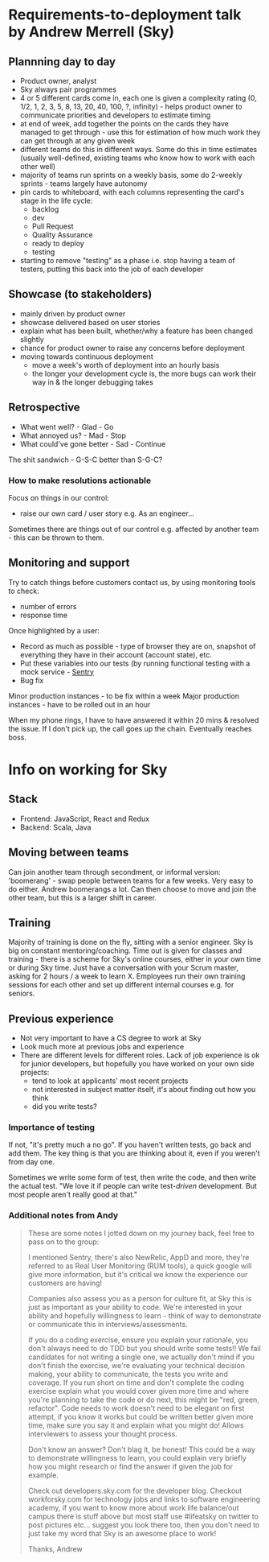 # Requirements-to-deployment talk by Andrew Merrell (Sky)

## Plannning day to day
- Product owner, analyst
- Sky always pair programmes
- 4 or 5 different cards come in, each one is given a complexity rating (0, 1/2, 1, 2, 3, 5, 8, 13, 20, 40, 100, ?, infinity) - helps product owner to communicate priorities and developers to estimate timing
- at end of week, add together the points on the cards they have managed to get through - use this for estimation of how much work they can get through at any given week
- different teams do this in different ways. Some do this in time estimates (usually well-defined, existing teams who know how to work with each other well)
- majority of teams run sprints on a weekly basis, some do 2-weekly sprints - teams largely have autonomy
- pin cards to whiteboard, with each columns representing the card's stage in the life cycle:
  - backlog
  - dev
  - Pull Request
  - Quality Assurance
  - ready to deploy
  - testing
- starting to remove "testing" as a phase i.e. stop having a team of testers, putting this back into the job of each developer

## Showcase (to stakeholders)
- mainly driven by product owner
- showcase delivered based on user stories
- explain what has been built, whether/why a feature has been changed slightly
- chance for product owner to raise any concerns before deployment
- moving towards continuous deployment
  - move a week's worth of deployment into an hourly basis
  - the longer your development cycle is, the more bugs can work their way in & the longer debugging takes

## Retrospective
- What went well? - Glad - Go
- What annoyed us? - Mad - Stop
- What could've gone better - Sad - Continue

The shit sandwich - G-S-C better than S-G-C?

### How to make resolutions actionable
Focus on things in our control:
- raise our own card / user story  e.g. As an engineer...

Sometimes there are things out of our control e.g. affected by another team - this can be thrown to them.

## Monitoring and support
Try to catch things before customers contact us, by using monitoring tools to check:
- number of errors
- response time

Once highlighted by a user:
- Record as much as possible - type of browser they are on, snapshot of everything they have in their account (account state), etc.
- Put these variables into our tests (by running functional testing with a mock service - [Sentry](https://sentry.io/welcome/)
- Bug fix

Minor production instances - to be fix within a week
Major production instances - have to be rolled out in an hour

When my phone rings, I have to have answered it within 20 mins & resolved the issue. If I don't pick up, the call goes up the chain. Eventually reaches boss.

# Info on working for Sky

## Stack
- Frontend: JavaScript, React and Redux
- Backend: Scala, Java

## Moving between teams
Can join another team through secondment, or informal version: 'boomerang' - swap people between teams for a few weeks. Very easy to do either. Andrew boomerangs a lot. Can then choose to move and join the other team, but this is a larger shift in career.

## Training
Majority of training is done on the fly, sitting with a senior engineer. Sky is big on constant mentoring/coaching. Time out is given for classes and training - there is a scheme for Sky's online courses, either in your own time or during Sky time. Just have a conversation with your Scrum master, asking for 2 hours / a week to learn X. Employees run their own training sessions for each other and set up different internal courses e.g. for seniors.

## Previous experience
- Not very important to have a CS degree to work at Sky
- Look much more at previous jobs and experience
- There are different levels for different roles. Lack of job experience is ok for junior developers, but hopefully you have worked on your own side projects:
  - tend to look at applicants' most recent projects
  - not interested in subject matter itself, it's about finding out how you think
  - did you write tests?

### Importance of testing
If not, "it's pretty much a no go". If you haven't written tests, go back and add them. The key thing is that you are thinking about it, even if you weren't from day one.

Sometimes we write some form of test, then write the code, and then write the actual test. "We love it if people can write test-_driven_ development. But most people aren't really good at that."

### Additional notes from Andy

>These are some notes I jotted down on my journey back, feel free to pass on to the group:
>
>I mentioned Sentry, there's also NewRelic, AppD and more, they're referred to as Real User Monitoring (RUM tools), a quick google will give more information, but it's critical we know the experience our customers are having!
>
>Companies also assess you as a person for culture fit, at Sky this is just as important as your ability to code. We're interested in your ability and hopefully willingness to learn - think of way to demonstrate or communicate this in interviews/assessments.
>
>If you do a coding exercise, ensure you explain your rationale, you don't always need to do TDD but you should write some tests!! We fail candidates for not writing a single one, we actually don't mind if you don't finish the exercise, we're evaluating your technical decision making, your ability to communicate, the tests you write and coverage. If you run short on time and don't complete the coding exercise explain what you would cover given more time and where you're planning to take the code or do next, this might be "red, green, refactor". Code needs to work doesn't need to be elegant on first attempt, if you know it works but could be written better given more time, make sure you say it and explain what you might do! Allows interviewers to assess your thought process.
>
>Don't know an answer? Don't blag it, be honest! This could be a way to demonstrate willingness to learn, you could explain very briefly how you might research or find the answer if given the job for example.
>
>Check out developers.sky.com for the developer blog. Checkout workforsky.com for technology jobs and links to software engineering academy, if you want to know more about work life balance/out campus there is stuff above but most staff use #lifeatsky on twitter to post pictures etc... suggest you look there too, then you don't need to just take my word that Sky is an awesome place to work!
>
>Thanks, Andrew
